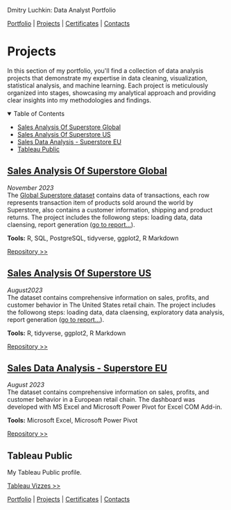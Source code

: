 Dmitry Luchkin: Data Analyst Portfolio

[Portfolio](https://github.com/daluchkin/data-analyst-portfolio) | 
[Projects](https://github.com/daluchkin/data-analyst-portfolio#my_projects) | 
[Certificates](https://github.com/daluchkin/data-analyst-portfolio#my_certificates) | 
[Contacts](https://github.com/daluchkin/data-analyst-portfolio#my_contacts)

# Projects

In this section of my portfolio, you'll find a collection of data
analysis projects that demonstrate my expertise in data cleaning,
visualization, statistical analysis, and machine learning. Each project
is meticulously organized into stages, showcasing my analytical approach
and providing clear insights into my methodologies and findings.

<details open>
  <summary>Table of Contents</summary>

  - [Sales Analysis Of Superstore Global](#sales-analysis-of-superstore-global)
  - [Sales Analysis Of Superstore US](#sales-analysis-of-superstore-us)
  - [Sales Data Analysis - Superstore EU](#sales-data-analysis-superstore-eu)
  - [Tableau Public](#tableau-public)

</details>

<a name="sales-analysis-of-superstore-global"></a>
## [Sales Analysis Of Superstore Global](https://github.com/daluchkin/superstore-global-sales-analysis)
*November 2023*\
The [Global Superstore dataset](https://www.kaggle.com/datasets/shekpaul/global-superstore) contains data of transactions, each row represents transaction item of products sold around the world by Superstore, also contains a customer information, shipping and product returns. The project includes the followong steps: loading data, data claensing, report generation ([go to report...](https://daluchkin.github.io/superstore-global-sales-analysis/)).

**Tools:** R, SQL, PostgreSQL, tidyverse, ggplot2, R Markdown

[Repository >>](https://github.com/daluchkin/superstore-global-sales-analysis)


<a name="sales-analysis-of-superstore-us"></a>
## [Sales Analysis Of Superstore US](https://github.com/daluchkin/superstore-us-sales-analysis) 
*August2023*\
The dataset contains comprehensive information on sales, profits, and customer behavior in The United States retail chain. The project includes the followong steps: loading data, data claensing, exploratory data analysis, report generation ([go to report...](https://daluchkin.github.io/superstore-us-sales-analysis/)).

**Tools:** R, tidyverse, ggplot2, R Markdown

[Repository >>](https://github.com/daluchkin/superstore-us-sales-analysis)


<a name="sales-data-analysis-superstore-eu"></a>
## [Sales Data Analysis - Superstore EU](https://github.com/daluchkin/superstore-eu-sales-analysis)
*August 2023*\
The dataset contains comprehensive information on sales, profits, and customer behavior in a European retail chain. The dashboard was developed with MS Excel and Microsoft Power Pivot for Excel COM Add-in.

**Tools:** Microsoft Excel, Microsoft Power Pivot

[Repository >>](https://github.com/daluchkin/superstore-eu-sales-analysis)


<a name="tableau-public"></a>
## Tableau Public

My Tableau Public profile.

[Tableau Vizzes >>](https://public.tableau.com/app/profile/dmitry.luchkin/vizzes)


[Portfolio](https://github.com/daluchkin/data-analyst-portfolio) | [Projects](https://github.com/daluchkin/data-analyst-portfolio#my_projects) | 
[Certificates](https://github.com/daluchkin/data-analyst-portfolio#my_certificates) | 
[Contacts](https://github.com/daluchkin/data-analyst-portfolio#my_contacts)
